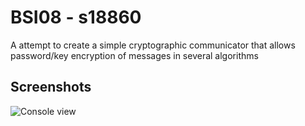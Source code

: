 # BSI08 - s18860
A attempt to create a simple cryptographic communicator that allows password/key encryption of messages in several algorithms

## Screenshots
![Console view](https://i.imgur.com/VnNjNTX.png)

